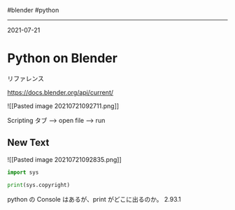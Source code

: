 #blender #python 

---
2021-07-21

# Python on Blender

リファレンス

https://docs.blender.org/api/current/

![[Pasted image 20210721092711.png]]

Scripting タブ --> open file --> run


## New Text

![[Pasted image 20210721092835.png]]

```python
import sys

print(sys.copyright)
```

python の Console はあるが、print がどこに出るのか。 2.93.1


